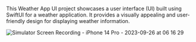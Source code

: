 This Weather App UI project showcases a user interface (UI) built using SwiftUI for a weather application. It provides a visually appealing and user-friendly design for displaying weather information. 

![Simulator Screen Recording - iPhone 14 Pro - 2023-09-26 at 06 16 29](https://github.com/Yuvanshankar45/SwiftUI-Fundamentals/assets/105915567/341a0062-0aea-49a4-9407-66c4222fbf87)
